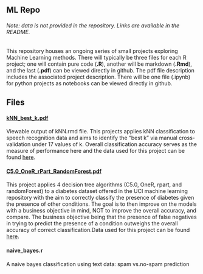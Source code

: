 ## ML Repo  
###### Note: data is not provided in the repository. Links are available in the README.

This repository houses an ongoing series of small projects exploring Machine
Learning methods. There will typically be three files
for each R project; one will contain pure code (**.R**), another will be
markdown (**.Rmd**), and the last (**.pdf**) can be viewed directly in
github. The pdf file description includes the associated project
description. There will be one file (.ipynb) for python projects as notebooks can be viewed directly in github.


## Files

#### [kNN_best_k.pdf](https://github.com/cordero-c-perez/Machine-Learning/blob/master/kNN_best_k.pdf)

Viewable output of kNN.rmd file. This projects applies kNN
classification to speech recognition data and aims to identify the “best
k” via manual cross-validation under 17 values of k. Overall classification accuracy serves as the measure of 
performance here and the data used for this project can be found
[here](https://archive.ics.uci.edu/ml/datasets/Speaker+Accent+Recognition).


#### [C5.0_OneR_rPart_RandomForest.pdf](https://github.com/cordero-c-perez/Machine-Learning/blob/master/C5.0_OneR_rPart_RandomForest.pdf)

This project applies 4 decision tree algorithms (C5.0, OneR, rpart, and randomForest) to a diabetes
dataset offered in the UCI machine learning repository with the aim to correctly classify the presence of
diabetes given the presence of other conditions. The goal is to then improve on the models with a business
objective in mind, NOT to improve the overall accuracy, and compare. The business objective being that
the presence of false negatives in trying to predict the presence of a condition outweighs the overall accuracy
of correct classification.Data used for this
project can be found
[here](https://archive.ics.uci.edu/ml/datasets/Early+stage+diabetes+risk+prediction+dataset).


#### naive\_bayes.r

A naive bayes classification using text data: spam vs.no-spam
prediction

